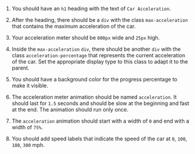 1. You should have an `h1` heading with the text of `Car Acceleration`.


2. After the heading, there should be a `div` with the class `max-acceleration` that contains the maximum acceleration of the car.

3. Your acceleration meter should be `800px` wide and `25px` high. 
   
4. Inside the `max-acceleration` `div`, there should be another `div` with the class `acceleration-percentage` that represents the current acceleration of the car. Set the appropriate display type to this class to adapt it to the parent.

5. You should have a background color for the progress percentage to make it visible.

6. The acceleration meter animation should be named `acceleration`. It should last for `1.5` seconds and should be slow at the beginning and fast at the end. The animation should run only once.

7. The `acceleration` animation should start with a width of `0` and end with a width of `75%`.

8. You should add speed labels that indicate the speed of the car at `0`, `100`, `180`, `300` mph.